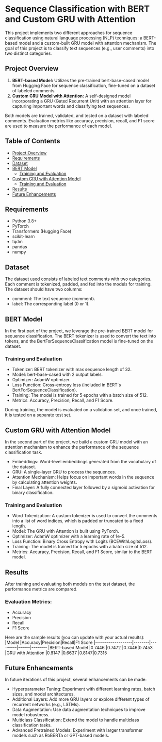 # Sequence Classification with BERT and Custom GRU with Attention

This project implements two different approaches for sequence classification using natural language processing (NLP) techniques: a BERT-based model and a custom-built GRU model with attention mechanism. The goal of this project is to classify text sequences (e.g., user comments) into two distinct categories.

## Project Overview
1. **BERT-based Model:** Utilizes the pre-trained bert-base-cased model from Hugging Face for sequence classification, fine-tuned on a dataset of labeled comments.
2. **Custom GRU Model with Attention:** A self-designed model incorporating a GRU (Gated Recurrent Unit) with an attention layer for capturing important words and classifying text sequences.

Both models are trained, validated, and tested on a dataset with labeled comments. Evaluation metrics like accuracy, precision, recall, and F1 score are used to measure the performance of each model.

## Table of Contents
- [Project Overview](#project-overview)
- [Requirements](#requirements)
- [Dataset](#dataset)
- [BERT Model](#bert-model)
  - [Training and Evaluation](#training-and-evaluation)
- [Custom GRU with Attention Model](#custom-gru-with-attention-model)
  - [Training and Evaluation](#training-and-evaluation-1)
- [Results](#results)
- [Future Enhancements](#future-enhancements)

## Requirements
- Python 3.8+
- PyTorch
- Transformers (Hugging Face)
- scikit-learn
- tqdm
- pandas
- numpy

## Dataset
The dataset used consists of labeled text comments with two categories. Each comment is tokenized, padded, and fed into the models for training. The dataset should have two columns:

- comment: The text sequence (comment).
- label: The corresponding label (0 or 1).

## BERT Model
In the first part of the project, we leverage the pre-trained BERT model for sequence classification. The BERT tokenizer is used to convert the text into tokens, and the BertForSequenceClassification model is fine-tuned on the dataset.

### Training and Evaluation
- Tokenizer: BERT tokenizer with max sequence length of 32.
- Model: bert-base-cased with 2 output labels.
- Optimizer: AdamW optimizer.
- Loss Function: Cross-entropy loss (included in BERT's BertForSequenceClassification).
- Training: The model is trained for 5 epochs with a batch size of 512.
- Metrics: Accuracy, Precision, Recall, and F1 Score.

During training, the model is evaluated on a validation set, and once trained, it is tested on a separate test set.

## Custom GRU with Attention Model
In the second part of the project, we build a custom GRU model with an attention mechanism to enhance the performance of the sequence classification task.
- Embeddings: Word-level embeddings generated from the vocabulary of the dataset.
- GRU: A single-layer GRU to process the sequences.
- Attention Mechanism: Helps focus on important words in the sequence by calculating attention weights.
- Final Layer: A fully connected layer followed by a sigmoid activation for binary classification.
### Training and Evaluation
- Word Tokenization: A custom tokenizer is used to convert the comments into a list of word indices, which is padded or truncated to a fixed length.
- Model: The GRU with Attention is built using PyTorch.
- Optimizer: AdamW optimizer with a learning rate of 1e-5.
- Loss Function: Binary Cross Entropy with Logits (BCEWithLogitsLoss).
- Training: The model is trained for 5 epochs with a batch size of 512.
- Metrics: Accuracy, Precision, Recall, and F1 Score, similar to the BERT model.

## Results
After training and evaluating both models on the test dataset, the performance metrics are compared.

### Evaluation Metrics:
- Accuracy
- Precision
- Recall
- F1 Score

Here are the sample results (you can update with your actual results):
|Model	            |Accuracy|Precision|Recall|F1 Score
|-------------------|--------|---------|------|--------
|BERT-based Model	  |0.7446  |0.7472   |0.7446|0.7453
|GRU with Attention	|0.8147  |0.6637   |0.8147|0.7315

## Future Enhancements
In future iterations of this project, several enhancements can be made:

- Hyperparameter Tuning: Experiment with different learning rates, batch sizes, and model architectures.
- Additional Layers: Add more GRU layers or explore different types of recurrent networks (e.g., LSTMs).
- Data Augmentation: Use data augmentation techniques to improve model robustness.
- Multiclass Classification: Extend the model to handle multiclass classification tasks.
- Advanced Pretrained Models: Experiment with larger transformer models such as RoBERTa or GPT-based models.
